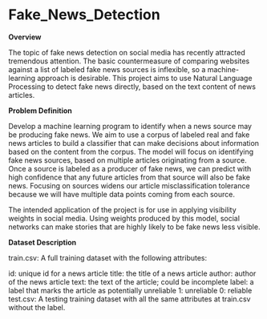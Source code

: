 # Fake_News_Detection

**Overview**

The topic of fake news detection on social media has recently attracted tremendous attention. The basic countermeasure of comparing websites against a list of labeled fake news sources is inflexible, so a machine-learning approach is desirable. This project aims to use Natural Language Processing to detect fake news directly, based on the text content of news articles.

**Problem Definition**

Develop a machine learning program to identify when a news source may be producing fake news. We aim to use a corpus of labeled real and fake news articles to build a classifier that can make decisions about information based on the content from the corpus. The model will focus on identifying fake news sources, based on multiple articles originating from a source. Once a source is labeled as a producer of fake news, we can predict with high confidence that any future articles from that source will also be fake news. Focusing on sources widens our article misclassification tolerance because we will have multiple data points coming from each source.

The intended application of the project is for use in applying visibility weights in social media. Using weights produced by this model, social networks can make stories that are highly likely to be fake news less visible.

**Dataset Description**

train.csv: A full training dataset with the following attributes:

id: unique id for a news article
title: the title of a news article
author: author of the news article
text: the text of the article; could be incomplete
label: a label that marks the article as potentially unreliable
1: unreliable
0: reliable
test.csv: A testing training dataset with all the same attributes at train.csv without the label.
